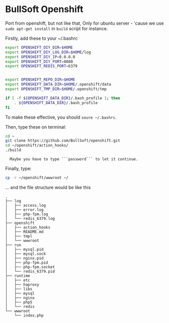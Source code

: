 BullSoft Openshift
========
Port from openshift, but not like that, Only for ubuntu server - 'cause we use ```sudo apt-get install``` in ```build``` script for instance.

Firstly, add these to your ~/.bashrc

```bash
export OPENSHIFT_DIY_DIR=$HOME
export OPENSHIFT_DIY_LOG_DIR=$HOME/log
export OPENSHIFT_DIY_IP=0.0.0.0
export OPENSHIFT_DIY_PORT=8080
export OPENSHIFT_REDIS_PORT=6379


export OPENSHIFT_REPO_DIR=$HOME
export OPENSHIFT_DATA_DIR=$HOME/.openshift/data
export OPENSHIFT_TMP_DIR=$HOME/.openshift/tmp

if [ -f ${OPENSHIFT_DATA_DIR}/.bash_profile ]; then
    . ${OPENSHIFT_DATA_DIR}/.bash_profile
fi
```

To make these effective, you should ```soure ~/.bashrc```.

Then, type these on terminal:

```bash
cd ~
git clone https://github.com/BullSoft/openshift.git
cd ~/openshift/action_hooks/
./build

```

      Maybe you have to type ```password``` to let it continue.


Finally, type:

```bash
cp -r ~/openshift/wwwroot ~/
```
... and the file structure would be like this


```
.
├── log
│   ├── access.log
│   ├── error.log
│   ├── php-fpm.log
│   └── redis_6379.log
├── openshift
│   ├── action_hooks
│   ├── README.md
│   ├── tmpl
│   └── wwwroot
├── run
│   ├── mysql.pid
│   ├── mysql.sock
│   ├── nginx.pid
│   ├── php-fpm.pid
│   ├── php-fpm.socket
│   └── redis_6379.pid
├── runtime
│   ├── etc
│   ├── haproxy
│   ├── libs
│   ├── mysql
│   ├── nginx
│   ├── php5
│   └── redis
└── wwwroot
    └── index.php
    
```    
